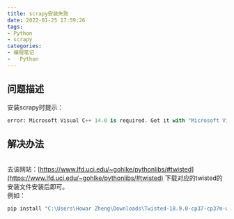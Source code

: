 ```yaml
---
title: scrapy安装失败
date: 2022-01-25 17:59:26
tags:
- Python
- scrapy
categories:
- 编程笔记
- 	Python
---
```


<a name="toc-heading-1"></a>
## 问题描述
安装scrapy时提示：
```python
error: Microsoft Visual C++ 14.0 is required. Get it with "Microsoft Visual C++ Build Tools": http://landinghub.visualstudio.com/visual-cpp-build-tools
```
<a name="toc-heading-2"></a>

<!-- more -->

## 解决办法

<br />去该网站：[https://www.lfd.uci.edu/~gohlke/pythonlibs/#twisted](https://www.lfd.uci.edu/~gohlke/pythonlibs/#twisted) 下载对应的twisted的安装文件安装后即可。<br />例如：
```python
pip install "C:\Users\Howar Zheng\Downloads\Twisted-18.9.0-cp37-cp37m-win32.whl"
```

